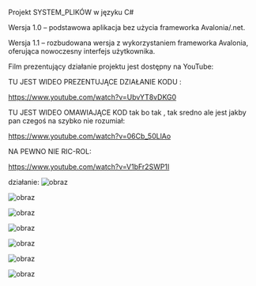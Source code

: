 Projekt SYSTEM_PLIKÓW w języku C#

Wersja 1.0 – podstawowa aplikacja bez użycia frameworka Avalonia/.net.

Wersja 1.1 – rozbudowana wersja z wykorzystaniem frameworka Avalonia, oferująca nowoczesny interfejs użytkownika.

Film prezentujący działanie projektu jest dostępny na YouTube: 

TU JEST WIDEO PREZENTUJĄCE DZIAŁANIE KODU :

https://www.youtube.com/watch?v=UbvYT8vDKG0

TU JEST WIDEO OMAWIAJĄCE KOD tak bo tak , tak sredno ale jest jakby pan czegoś na szybko nie rozumiał:

https://www.youtube.com/watch?v=06Cb_50LlAo

NA PEWNO NIE RIC-ROL:

https://www.youtube.com/watch?v=V1bFr2SWP1I

działanie:
![obraz](https://github.com/user-attachments/assets/b6ca04c9-8c5b-405a-b4b1-e95050a88131)

![obraz](https://github.com/user-attachments/assets/0c9fa253-9dba-474c-869e-be6086c1a94e)

![obraz](https://github.com/user-attachments/assets/e3f482b0-f777-458c-9317-0488612605d3)

![obraz](https://github.com/user-attachments/assets/a6dda090-944d-4e85-bf5a-c267b5a8b0be)

![obraz](https://github.com/user-attachments/assets/5e9c14be-9168-4597-bf8c-05b3a6c66502)

![obraz](https://github.com/user-attachments/assets/00577986-862b-4692-b73e-b36810a3aa49)

![obraz](https://github.com/user-attachments/assets/a12d17c0-8d89-4de1-a517-cb8bed51e8c6)

